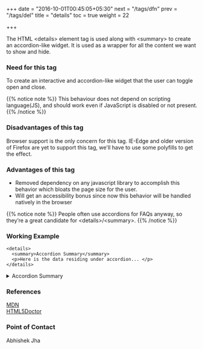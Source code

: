 +++
date = "2016-10-01T00:45:05+05:30"
next = "/tags/dfn"
prev = "/tags/del"
title = "details"
toc = true
weight = 22

+++


The HTML <span class='tag-span'>&lt;details&gt;</span> element tag is used along with <span class='tag-span'>&lt;summary&gt;</span> to create an accordion-like widget. It is used as a wrapper for all the content we want to show and hide.

<h3>Need for this tag</h3>

<p>To create an interactive and accordion-like widget that the user can toggle open and close.</p>

{{% notice note %}}
  This behaviour does not depend on scripting language(JS), and should work even if JavaScript is disabled or not present.
{{% /notice %}}

<h3>Disadvantages of this tag</h3>

<p>Browser support is the only concern for this tag. IE-Edge and older version of Firefox are yet to support this tag, we'll have to use some polyfills to get the effect.</p>

<h3>Advantages of this tag</h3>

<ul>

  <li>Removed dependency on any javascript library to accomplish this behavior which bloats the page size for the user.</li>

  <li>Will get an accessibility bonus since now this behavior will be handled natively in the browser</li>

</ul>

{{% notice note %}}
  People often use accordions for FAQs anyway, so they’re a great candidate for <span class='tag-span'>&lt;details&gt;</span>/<span class='tag-span'>&lt;summary&gt;</span>.
{{% /notice %}}

<h3>Working Example</h3>

    <details>
      <summary>Accordion Summary</summary>
      <p>Here is the data residing under accordion... </p>
    </details>


<details>
  <summary>Accordion Summary</summary>
  <p>Here is the data residing under accordion... </p>
</details>
<h3>References</h3>

[MDN](https://developer.mozilla.org/en-US/docs/Web/HTML/Element/details)
<br>
[HTML5Doctor](http://html5doctor.com/the-details-and-summary-elements/)

<h3>Point of Contact</h3>
Abhishek Jha
